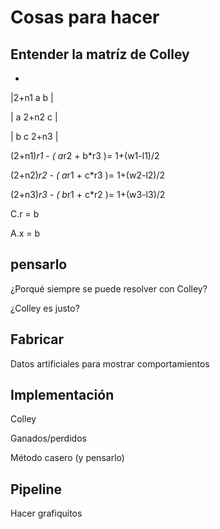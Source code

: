 # Cosas para hacer

## Entender la matríz de Colley

- 

|2+n1        a            b     |

|  a        2+n2          c     |

|  b         c          2+n3    |

(2+n1)*r1 - ( a*r2  +  b*r3  )=   1+(w1-l1)/2

(2+n2)*r2 - ( a*r1  +  c*r3  )=   1+(w2-l2)/2

(2+n3)*r3 - ( b*r1  +  c*r2  )=   1+(w3-l3)/2   


C.r = b

A.x = b 


## pensarlo

¿Porqué siempre se puede resolver con Colley?

¿Colley es justo?


## Fabricar

Datos artificiales para mostrar comportamientos



## Implementación

Colley

Ganados/perdidos

Método casero (y pensarlo)


## Pipeline



Hacer grafiquitos


